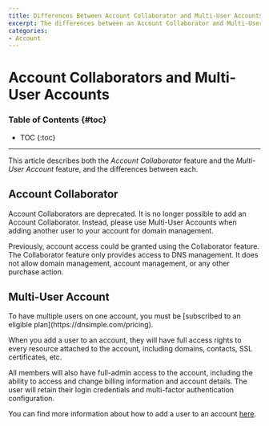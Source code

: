 ```yaml
---
title: Differences Between Account Collaborator and Multi-User Accounts
excerpt: The differences between an Account Collaborator and Multi-User Accounts.
categories:
- Account
---
```


# Account Collaborators and Multi-User Accounts

### Table of Contents {#toc}

* TOC
{:toc}

---

This article describes both the *Account Collaborator* feature and the *Multi-User Account* feature, and the differences between each.


## Account Collaborator

<warning>
Account Collaborators are deprecated. It is no longer possible to add an Account Collaborator. Instead, please use Multi-User Accounts when adding another user to your account for domain management.
</warning>

Previously, account access could be granted using the Collaborator feature. The Collaborator feature only provides access to DNS management. It does not allow domain management, account management, or any other purchase action.


## Multi-User Account

<info>
To have multiple users on one account, you must be [subscribed to an eligible plan](https://dnsimple.com/pricing).
</info>

When you add a user to an account, they will have full access rights to every resource attached to the account, including domains, contacts, SSL certificates, etc.

All members will also have full-admin access to the account, including the ability to access and change billing information and account details. The user will retain their login credentials and multi-factor authentication configuration.

You can find more information about how to add a user to an account [here](/articles/account-users/).
